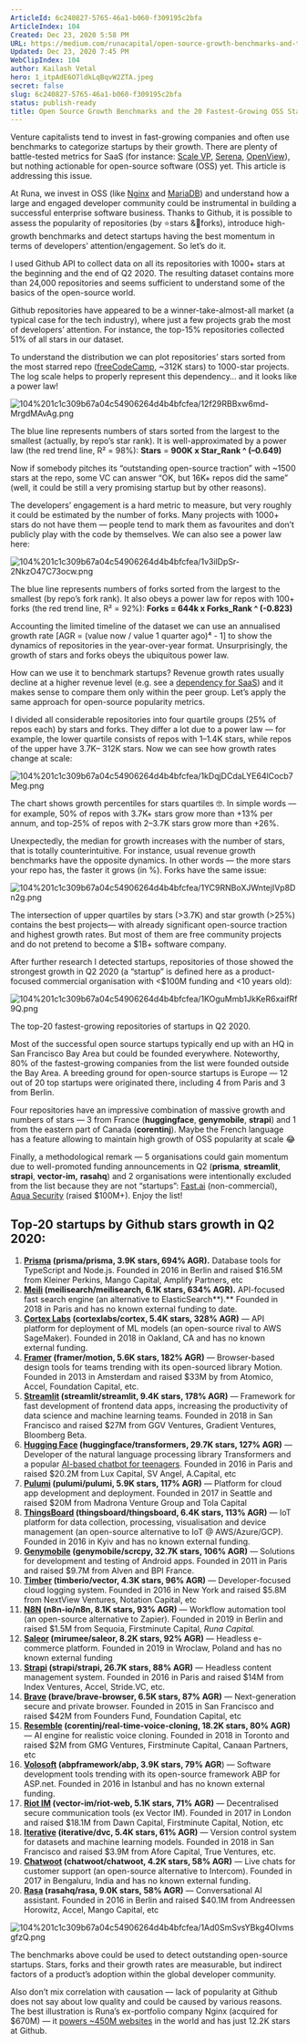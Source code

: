 ```yaml
---
ArticleId: 6c240827-5765-46a1-b060-f309195c2bfa
ArticleIndex: 104
Created: Dec 23, 2020 5:58 PM
URL: https://medium.com/runacapital/open-source-growth-benchmarks-and-the-20-fastest-growing-oss-startups-d3556a669fe6
Updated: Dec 23, 2020 7:45 PM
WebClipIndex: 104
author: Kailash Vetal
hero: 1_itpAdE6O7ldkLqBqvW2ZTA.jpeg
secret: false
slug: 6c240827-5765-46a1-b060-f309195c2bfa
status: publish-ready
title: Open Source Growth Benchmarks and the 20 Fastest-Growing OSS Startups
---
```

Venture capitalists tend to invest in fast-growing companies and often use benchmarks to categorize startups by their growth. There are plenty of battle-tested metrics for SaaS (for instance: [Scale VP](https://www.scalestudio.vc/), [Serena](https://blog.serenacapital.com/2020-european-saas-benchmark-9f7897b0988a), [OpenView](https://openviewpartners.com/expansion-saas-benchmarks/)), but nothing actionable for open-source software (OSS) yet. This article is addressing this issue.

At Runa, we invest in OSS (like [Nginx](https://runacap.com/companies/nginx/) and [MariaDB](https://runacap.com/companies/mariadb/)) and understand how a large and engaged developer community could be instrumental in building a successful enterprise software business. Thanks to Github, it is possible to assess the popularity of repositories (by ⭐️stars &🍴forks), introduce high-growth benchmarks and detect startups having the best momentum in terms of developers’ attention/engagement. So let’s do it.

I used Github API to collect data on all its repositories with 1000+ stars at the beginning and the end of Q2 2020. The resulting dataset contains more than 24,000 repositories and seems sufficient to understand some of the basics of the open-source world.

Github repositories have appeared to be a winner-take-almost-all market (a typical case for the tech industry), where just a few projects grab the most of developers’ attention. For instance, the top-15% repositories collected 51% of all stars in our dataset.

To understand the distribution we can plot repositories’ stars sorted from the most starred repo ([freeCodeCamp](https://github.com/freeCodeCamp/freeCodeCamp), ~312K stars) to 1000-star projects. The log scale helps to properly represent this dependency… and it looks like a power law!

![104%201c1c309b67a04c54906264d4b4bfcfea/12f29RBBxw6md-MrgdMAvAg.png](104%201c1c309b67a04c54906264d4b4bfcfea/12f29RBBxw6md-MrgdMAvAg.png)

The blue line represents numbers of stars sorted from the largest to the smallest (actually, by repo’s star rank). It is well-approximated by a power law (the red trend line, R² = 98%): **Stars** = **900K x Star_Rank ^ (–0.649)**

Now if somebody pitches its “outstanding open-source traction” with ~1500 stars at the repo, some VC can answer “OK, but 16K+ repos did the same” (well, it could be still a very promising startup but by other reasons).

The developers’ engagement is a hard metric to measure, but very roughly it could be estimated by the number of forks. Many projects with 1000+ stars do not have them — people tend to mark them as favourites and don’t publicly play with the code by themselves. We can also see a power law here:

![104%201c1c309b67a04c54906264d4b4bfcfea/1v3ilDpSr-2NkzO47C73ocw.png](104%201c1c309b67a04c54906264d4b4bfcfea/1v3ilDpSr-2NkzO47C73ocw.png)

The blue line represents numbers of forks sorted from the largest to the smallest (by repo’s fork rank). It also obeys a power law for repos with 100+ forks (the red trend line, R² = 92%): **Forks = 644k x Forks_Rank ^ (-0.823)**

Accounting the limited timeline of the dataset we can use an annualised growth rate [AGR = (value now / value 1 quarter ago)⁴ - 1] to show the dynamics of repositories in the year-over-year format. Unsurprisingly, the growth of stars and forks obeys the ubiquitous power law.

How can we use it to benchmark startups? Revenue growth rates usually decline at a higher revenue level (e.g. see a [dependency for SaaS](https://www.slideshare.net/bwalker33/the-mendoza-line-for-saas-growth/11?src=clipshare)) and it makes sense to compare them only within the peer group. Let’s apply the same approach for open-source popularity metrics.

I divided all considerable repositories into four quartile groups (25% of repos each) by stars and forks. They differ a lot due to a power law — for example, the lower quartile consists of repos with 1–1.4K stars, while repos of the upper have 3.7K– 312K stars. Now we can see how growth rates change at scale:

![104%201c1c309b67a04c54906264d4b4bfcfea/1kDqjDCdaLYE64lCocb7Meg.png](104%201c1c309b67a04c54906264d4b4bfcfea/1kDqjDCdaLYE64lCocb7Meg.png)

The chart shows growth percentiles for stars quartiles 🤓. In simple words — for example, 50% of repos with 3.7K+ stars grow more than +13% per annum, and top-25% of repos with 2–3.7K stars grow more than +26%.

Unexpectedly, the median for growth increases with the number of stars, that is totally counterintuitive. For instance, usual revenue growth benchmarks have the opposite dynamics. In other words — the more stars your repo has, the faster it grows (in %). Forks have the same issue:

![104%201c1c309b67a04c54906264d4b4bfcfea/1YC9RNBoXJWntejIVp8Dn2g.png](104%201c1c309b67a04c54906264d4b4bfcfea/1YC9RNBoXJWntejIVp8Dn2g.png)

The intersection of upper quartiles by stars (>3.7K) and star growth (>25%) contains the best projects— with already significant open-source traction and highest growth rates. But most of them are free community projects and do not pretend to become a $1B+ software company.

After further research I detected startups, repositories of those showed the strongest growth in Q2 2020 (a “startup” is defined here as a product-focused commercial organisation with <$100M funding and <10 years old):

![104%201c1c309b67a04c54906264d4b4bfcfea/1KOguMmb1JkKeR6xaifRf9Q.png](104%201c1c309b67a04c54906264d4b4bfcfea/1KOguMmb1JkKeR6xaifRf9Q.png)

The top-20 fastest-growing repositories of startups in Q2 2020.

Most of the successful open source startups typically end up with an HQ in San Francisco Bay Area but could be founded everywhere. Noteworthy, 80% of the fastest-growing companies from the list were founded outside the Bay Area. A breeding ground for open-source startups is Europe — 12 out of 20 top startups were originated there, including 4 from Paris and 3 from Berlin.

Four repositories have an impressive combination of massive growth and numbers of stars — 3 from France (**huggingface**, **genymobile**, **strapi**) and 1 from the eastern part of Canada (**corentinj**). Maybe the French language has a feature allowing to maintain high growth of OSS popularity at scale 😂

Finally, a methodological remark — 5 organisations could gain momentum due to well-promoted funding announcements in Q2 (**prisma**, **streamlit**, **strapi**, **vector-im,** **rasahq**) and 2 organisations were intentionally excluded from the list because they are not “startups”: [Fast.ai](https://www.fast.ai/) (non-commercial), [Aqua Security](https://www.aquasec.com/) (raised $100M+). Enjoy the list!

## Top-20 startups by Github stars growth in Q2 2020:

1. **[Prisma](http://prisma.io/) (prisma/prisma, 3.9K stars, 694% AGR).** Database tools for TypeScript and Node.js. Founded in 2016 in Berlin and raised $16.5M from Kleiner Perkins, Mango Capital, Amplify Partners, etc
2. **[Meili](https://www.meilisearch.com/) (meilisearch/meilisearch, 6.1K stars, 634% AGR).** API-focused fast search engine (an alternative to ElasticSearch**).** Founded in 2018 in Paris and has no known external funding to date.
3. **[Cortex Labs](https://www.cortex.dev/) (cortexlabs/cortex, 5.4K stars, 328% AGR)** — API platform for deployment of ML models (an open-source rival to AWS SageMaker). Founded in 2018 in Oakland, CA and has no known external funding.
4. **[Framer](https://www.framer.com/) (framer/motion, 5.6K stars, 182% AGR)** — Browser-based design tools for teams trending with its open-sourced library Motion. Founded in 2013 in Amsterdam and raised $33M by from Atomico, Accel, Foundation Capital, etc.
5. **[Streamlit](https://www.streamlit.io/) (streamlit/streamlit, 9.4K stars, 178% AGR)** — Framework for fast development of frontend data apps, increasing the productivity of data science and machine learning teams. Founded in 2018 in San Francisco and raised $27M from GGV Ventures, Gradient Ventures, Bloomberg Beta.
6. **[Hugging Face](https://huggingface.co/) (huggingface/transformers, 29.7K stars, 127% AGR)** — Developer of the natural language processing library Transformers and a popular [AI-based chatbot for teenagers](https://wersm.com/hugging-face-chatbot-is-the-best-artificial-bff-for-teenagers/). Founded in 2016 in Paris and raised $20.2M from Lux Capital, SV Angel, A.Capital, etc
7. **[Pulumi](https://www.pulumi.com/) (pulumi/pulumi, 5.9K stars, 117% AGR)** — Platform for cloud app development and deployment. Founded in 2017 in Seattle and raised $20M from Madrona Venture Group and Tola Capital
8. **[ThingsBoard](https://thingsboard.io/) (thingsboard/thingsboard, 6.4K stars, 113% AGR)** — IoT platform for data collection, processing, visualisation and device management (an open-source alternative to IoT @ AWS/Azure/GCP). Founded in 2016 in Kyiv and has no known external funding.
9. **[Genymobile](https://www.genymobile.com/) (genymobile/scrcpy, 32.7K stars, 106% AGR)** — Solutions for development and testing of Android apps. Founded in 2011 in Paris and raised $9.7M from Alven and BPI France.
10. **[Timber](https://timber.io/) (timberio/vector, 4.3K stars, 96% AGR)** — Developer-focused cloud logging system. Founded in 2016 in New York and raised $5.8M from NextView Ventures, Notation Capital, etc
11. **[N8N](https://n8n.io/) (n8n-io/n8n, 8.1K stars, 93% AGR)** — Workflow automation tool (an open-source alternative to Zapier). Founded in 2019 in Berlin and raised $1.5M from Sequoia, Firstminute Capital, *Runa Capital.*
12. **[Saleor](https://saleor.io/) (mirumee/saleor, 8.2K stars, 92% AGR)** — Headless e-commerce platform. Founded in 2019 in Wroclaw, Poland and has no known external funding
13. **[Strapi](http://strapi.io/) (strapi/strapi, 26.7K stars, 88% AGR)** — Headless content management system. Founded in 2016 in Paris and raised $14M from Index Ventures, Accel, Stride.VC, etc.
14. **[Brave](http://brave.com/) (brave/brave-browser, 6.5K stars, 87% AGR)** — Next-generation secure and private browser. Founded in 2015 in San Francisco and raised $42M from Founders Fund, Foundation Capital, etc
15. **[Resemble](http://resemble.ai/) (corentinj/real-time-voice-cloning, 18.2K stars, 80% AGR)** — AI engine for realistic voice cloning. Founded in 2018 in Toronto and raised $2M from GMG Ventures, Firstminute Capital, Canaan Partners, etc
16. **[Volosoft](http://volosoft.com/) (abpframework/abp, 3.9K stars, 79% AGR**) — Software development tools trending with its open-source framework ABP for ASP.net. Founded in 2016 in Istanbul and has no known external funding.
17. **[Riot IM](http://riot.im/) (vector-im/riot-web, 5.1K stars, 71% AGR)** — Decentralised secure communication tools (ex Vector IM). Founded in 2017 in London and raised $18.1M from Dawn Capital, Firstminute Capital, Notion, etc
18. **[Iterative](http://iterative.ai/) (iterative/dvc, 5.4K stars, 61% AGR)** — Version control system for datasets and machine learning models. Founded in 2018 in San Francisco and raised $3.9M from Afore Capital, True Ventures, etc.
19. **[Chatwoot](https://www.chatwoot.com/) (chatwoot/chatwoot, 4.2K stars, 58% AGR)** — Live chats for customer support (an open-source alternative to Intercom). Founded in 2017 in Bengaluru, India and has no known external funding.
20. **[Rasa](https://rasa.com/) (rasahq/rasa, 9.0K stars, 58% AGR)** — Conversational AI assistant. Founded in 2016 in Berlin and raised $40.1M from Andreessen Horowitz, Accel, Mango Capital, etc

![104%201c1c309b67a04c54906264d4b4bfcfea/1Ad0SmSvsYBkg4OIvmsgfzQ.png](104%201c1c309b67a04c54906264d4b4bfcfea/1Ad0SmSvsYBkg4OIvmsgfzQ.png)

The benchmarks above could be used to detect outstanding open-source startups. Stars, forks and their growth rates are measurable, but indirect factors of a product’s adoption within the global developer community.

Also don’t mix correlation with causation — lack of popularity at Github does not say about low quality and could be caused by various reasons. The best illustration is Runa’s ex-portfolio company Nginx (acquired for $670M) — it [powers ~450M websites](https://news.netcraft.com/archives/2020/06/25/june-2020-web-server-survey.html) in the world and has just 12.2K stars at Github.
